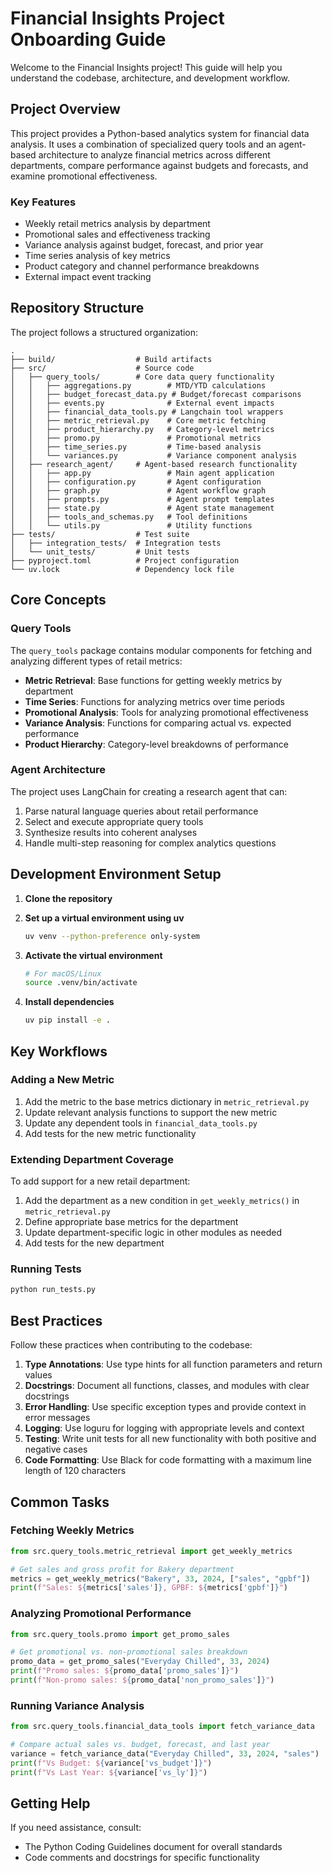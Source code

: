 # Financial Insights Project Onboarding Guide

Welcome to the Financial Insights project! This guide will help you understand the codebase, architecture, and development workflow.

## Project Overview

This project provides a Python-based analytics system for financial data analysis. It uses a combination of specialized query tools and an agent-based architecture to analyze financial metrics across different departments, compare performance against budgets and forecasts, and examine promotional effectiveness.

### Key Features

- Weekly retail metrics analysis by department
- Promotional sales and effectiveness tracking
- Variance analysis against budget, forecast, and prior year
- Time series analysis of key metrics
- Product category and channel performance breakdowns
- External impact event tracking

## Repository Structure

The project follows a structured organization:

```
.
├── build/                  # Build artifacts
├── src/                    # Source code
│   ├── query_tools/        # Core data query functionality
│   │   ├── aggregations.py        # MTD/YTD calculations
│   │   ├── budget_forecast_data.py # Budget/forecast comparisons
│   │   ├── events.py              # External event impacts
│   │   ├── financial_data_tools.py # Langchain tool wrappers
│   │   ├── metric_retrieval.py    # Core metric fetching
│   │   ├── product_hierarchy.py   # Category-level metrics
│   │   ├── promo.py               # Promotional metrics
│   │   ├── time_series.py         # Time-based analysis
│   │   └── variances.py           # Variance component analysis
│   ├── research_agent/     # Agent-based research functionality
│   │   ├── app.py                 # Main agent application
│   │   ├── configuration.py       # Agent configuration
│   │   ├── graph.py               # Agent workflow graph
│   │   ├── prompts.py             # Agent prompt templates
│   │   ├── state.py               # Agent state management
│   │   ├── tools_and_schemas.py   # Tool definitions
│   │   └── utils.py               # Utility functions
├── tests/                  # Test suite
│   ├── integration_tests/  # Integration tests
│   └── unit_tests/         # Unit tests
├── pyproject.toml          # Project configuration
└── uv.lock                 # Dependency lock file
```

## Core Concepts

### Query Tools

The `query_tools` package contains modular components for fetching and analyzing different types of retail metrics:

- **Metric Retrieval**: Base functions for getting weekly metrics by department
- **Time Series**: Functions for analyzing metrics over time periods
- **Promotional Analysis**: Tools for analyzing promotional effectiveness
- **Variance Analysis**: Functions for comparing actual vs. expected performance
- **Product Hierarchy**: Category-level breakdowns of performance

### Agent Architecture

The project uses LangChain for creating a research agent that can:

1. Parse natural language queries about retail performance
2. Select and execute appropriate query tools
3. Synthesize results into coherent analyses
4. Handle multi-step reasoning for complex analytics questions

## Development Environment Setup

1. **Clone the repository**

2. **Set up a virtual environment using uv**
   ```bash
   uv venv --python-preference only-system
   ```

3. **Activate the virtual environment**
   ```bash
   # For macOS/Linux
   source .venv/bin/activate
   ```

4. **Install dependencies**
   ```bash
   uv pip install -e .
   ```

## Key Workflows

### Adding a New Metric

1. Add the metric to the base metrics dictionary in `metric_retrieval.py`
2. Update relevant analysis functions to support the new metric
3. Update any dependent tools in `financial_data_tools.py`
4. Add tests for the new metric functionality

### Extending Department Coverage

To add support for a new retail department:

1. Add the department as a new condition in `get_weekly_metrics()` in `metric_retrieval.py`
2. Define appropriate base metrics for the department
3. Update department-specific logic in other modules as needed
4. Add tests for the new department

### Running Tests

```bash
python run_tests.py
```

## Best Practices

Follow these practices when contributing to the codebase:

1. **Type Annotations**: Use type hints for all function parameters and return values
2. **Docstrings**: Document all functions, classes, and modules with clear docstrings
3. **Error Handling**: Use specific exception types and provide context in error messages
4. **Logging**: Use loguru for logging with appropriate levels and context
5. **Testing**: Write unit tests for all new functionality with both positive and negative cases
6. **Code Formatting**: Use Black for code formatting with a maximum line length of 120 characters

## Common Tasks

### Fetching Weekly Metrics

```python
from src.query_tools.metric_retrieval import get_weekly_metrics

# Get sales and gross profit for Bakery department
metrics = get_weekly_metrics("Bakery", 33, 2024, ["sales", "gpbf"])
print(f"Sales: ${metrics['sales']}, GPBF: ${metrics['gpbf']}")
```

### Analyzing Promotional Performance

```python
from src.query_tools.promo import get_promo_sales

# Get promotional vs. non-promotional sales breakdown
promo_data = get_promo_sales("Everyday Chilled", 33, 2024)
print(f"Promo sales: ${promo_data['promo_sales']}")
print(f"Non-promo sales: ${promo_data['non_promo_sales']}")
```

### Running Variance Analysis

```python
from src.query_tools.financial_data_tools import fetch_variance_data

# Compare actual sales vs. budget, forecast, and last year
variance = fetch_variance_data("Everyday Chilled", 33, 2024, "sales")
print(f"Vs Budget: ${variance['vs_budget']}")
print(f"Vs Last Year: ${variance['vs_ly']}")
```

## Getting Help

If you need assistance, consult:
- The Python Coding Guidelines document for overall standards
- Code comments and docstrings for specific functionality